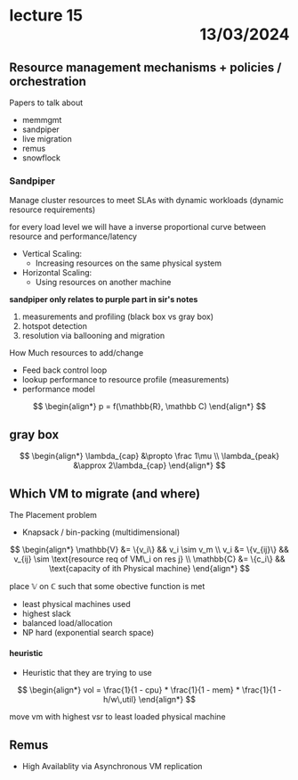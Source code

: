 # lecture 15 <div style="text-align:right"> 13/03/2024 </div>

## Resource management mechanisms + policies / orchestration

Papers to talk about
- memmgmt
- sandpiper
- live migration
- remus
- snowflock

### Sandpiper
Manage cluster resources to meet SLAs with dynamic workloads (dynamic resource requirements)  

for every load level we will have a inverse proportional curve between resource and performance/latency

- Vertical Scaling:
    * Increasing resources on the same physical system
- Horizontal Scaling:
    * Using resources on another machine

**sandpiper only relates to purple part in sir's notes** 

1. measurements and profiling (black box vs gray box)
2. hotspot detection
3. resolution via ballooning and migration

How Much resources to add/change
- Feed back control loop
- lookup performance to resource profile (measurements)
- performance model

$$
\begin{align*}
    p = f(\mathbb{R}, \mathbb C)
\end{align*}
$$



## gray box

$$
\begin{align*}
    \lambda_{cap} &\propto \frac 1\mu \\
    \lambda_{peak} &\approx 2\lambda_{cap}
\end{align*}
$$


## Which VM to migrate (and where)
The Placement problem
- Knapsack / bin-packing (multidimensional)

$$
\begin{align*}
    \mathbb{V} &= \{v_i\} && v_i \sim v_m \\
    v_i &= \{v_{ij}\} && v_{ij} \sim \text{resource req of VM\_i on res j} \\
    \mathbb{C} &= \{c_i\} && \text{capacity of ith Physical machine}
\end{align*}
$$

place $\mathbb V$ on $\mathbb C$ such that some obective function is met

- least physical machines used
- highest slack
- balanced load/allocation
- NP hard (exponential search space)

#### heuristic
- Heuristic that they are trying to use 
 
$$
\begin{align*}
    vol = \frac{1}{1 - cpu} * \frac{1}{1 - mem} * \frac{1}{1 - h/w\,util}
\end{align*}
$$

move vm with highest vsr to least loaded physical machine

## Remus
- High Availablity via Asynchronous VM replication
